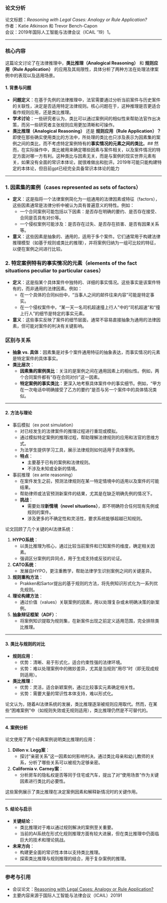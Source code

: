 ### **论文分析**

论文标题：_Reasoning with Legal Cases: Analogy or Rule Application?_  
作者：Katie Atkinson 和 Trevor Bench-Capon  
会议：2019年国际人工智能与法律会议（ICAIL '19）​1。

---

### **核心内容**

这篇论文讨论了在法律推理中，**类比推理（Analogical Reasoning）** 和 **规则应用（Rule Application）** 的应用及其局限性，具体分析了两种方法在处理法律案例中的表现以及适用场景。

#### **1. 背景与问题**

- **问题定义**：在基于先例的法律推理中，法官需要通过分析当前案件与历史案件的关联性，决定是否适用特定法律规则。核心问题在于，这种推理是否更适合看作规则应用，还是类比推理。
- **学术讨论**：一些研究者认为，类比可以通过案例间的相似性来帮助法官作出决策，而另一些研究者主张规则应用更加清晰和可操作。
- **类比推理（Analogical Reasoning）** 还是 **规则应用（Rule Application）？** 即使在那些确实使用类比的方法中，所处理的类比也只涉及表示为因素集的案例之间的类比，而不考虑特定案例特有的**事实情况的元素之间的类比**。## 然而，在实际操作中，类比被用来确定哪些因素与案件相关，以及案件情况的特定方面对哪一方有利。这种类比与因素无关，而是与案例的现实世界元素有关，如果没有全面的常识本体论，就很难做出和批评。2019年可能只能构建特定的本体论，但目前gpt已经完全具备常识本体论的能力
---
### 1. **因素集的案例**（cases represented as sets of factors）

- **定义**：这是指将一个法律案例简化为一组通用的法律因素或特征（factors），这些因素通常是法律分析中被认为具有普遍意义的特性。例如：
    - 一个合同案例可能包括以下因素：是否存在明确的要约、是否存在接受、合同是否具有对价等。
    - 一个侵权案例可能涉及：是否存在过失、是否存在损害、是否有因果关系等。
- **意义**：这些因素是抽象的、通用的，适用于多个案件。它们通常用于构建法律推理模型（如基于规则或类比的推理），并将案例归纳为一组可比较的特征，以便在案例之间进行比较。

### 2. **特定案例特有的事实情况的元素**（elements of the fact situations peculiar to particular cases）

- **定义**：这是指某个具体案件中独特的、详细的事实情况。这些事实是该案件特有的，而非通用的法律因素。例如：
    - 在一个具体的合同纠纷中，“当事人之间的邮件往来内容”可能是特定事实。
    - 在一个侵权案件中，“某一天一名司机超速撞上行人”中的“司机超速”和“撞上行人”的细节是特定的事实元素。
- **意义**：这些事实反映了案件的细节层面，通常不容易直接抽象为通用的法律因素，但可能对案件的判决有关键影响。

### 区别与关系

- **抽象 vs. 具体**：因素集是对多个案件通用特征的抽象表达，而事实情况的元素是特定案件的具体事实。
- **类比层次**：
    - **因素集的案例类比**：关注的是案例之间在通用因素上的相似性。例如，两个合同案件都有“存在合同对价”这一因素。
    - **特定案例的事实类比**：更深入地考察具体案件中的事实细节。例如，“甲方在一次电话中明确接受了乙方的要约”是否与另一个案件中的具体情况类似。

---

#### **2. 方法与理论**

- 事后模拟（ex post simulation）
	- 对已经发生的法律案件的推理过程进行重现或模拟。
	- 通过模拟特定案例的推理过程，帮助理解法律规则的应用和法官的思维方式。
	- 为法学生提供学习工具，展示法律规则如何适用于具体案例。
	- **特点**：
		- 主要基于已有的案例和法律规则。
		- 不涉及未知或全新的情境。
- 事前推理（ex ante reasoning）
	- 在案件发生之前，预测法律规则在某一特定情境中的适用以及案件的可能结果。
	- 帮助律师或法官预测新案件的结果，尤其是在缺乏明确先例的情况下。
	- **挑战**：
	    - 需要处理**新情境（novel situations）**，即不明确符合任何现有先例或规则的案件。
	    - 涉及更多的不确定性和灵活性，要求系统能够超越已知规则。

论文回顾了几个关键的AI法律系统：

1. **HYPO系统**：
    - 以类比推理为核心，通过比较当前案件和已知案件的维度，确定相关因素。
    - 强调区分案例的异同点，用于生成支持或反驳的论证。
2. **CATO系统**：
    - 发展自HYPO，更注重教学，帮助法律学生识别案例之间的关键差异。
3. **规则重构方法**：
    - Prakken和Sartor提出的基于规则的方法，将先例知识形式化为一系列优先规则。
4. **理论构建方法**：
    - 通过价值（values）关联案例的因素，用以处理复杂或未明确决策的新案例。
5. **抽象辩证框架（ADF）**：
    - 将案例知识提取为规则集，在新案件出现之前定义适用范围，完全排除类比推理。

---

#### **3. 类比与规则的对比**

- **规则应用**：
    - 优势：清晰、易于形式化，适合约束性强的法律环境。
    - 劣势：难以处理案例中的微妙差异，尤其是当规则“用尽”时（即无现成规则适用）。
- **类比推理**：
    - 优势：灵活，适合新颖案例，通过比较事实元素确定相关性。
    - 劣势：需要大量的常识性本体支持，难以形式化。

论文认为，随着AI法律系统的发展，类比推理逐渐被规则应用取代。然而，在某些“困难案例”中（如规则失效或无规则适用），类比推理仍然是不可替代的。

---

#### **4. 案例分析**

论文使用了两个经典案例说明类比推理的应用：

1. **Dillon v. Legg案**：
    - 探讨“亲密关系”这一因素如何影响判决。通过类比母亲和幼儿教师的关系，分析了哪些关系可以被视为足够亲密。
2. **California v. Carney案**：
    - 分析房车的隐私权是否等同于住宅或汽车，提出了对“使用场景”作为关键因素进行类比的必要性。

这些案例展示了类比推理在决定案例因素和解释新情况时的关键作用。

---

#### **5. 结论与启示**

- **关键结论**：
    - 类比推理对于难以通过规则解决的案例至关重要。
    - 当前的AI系统在形式化规则推理方面有较大进展，但在类比推理中仍面临巨大的技术和理论挑战。
- **未来方向**：
    - 构建更全面的常识性本体以支持类比推理。
    - 探索类比推理与规则推理的结合，用于复杂案例的推理。

---

### **参考与引用**

- 会议论文：[Reasoning with Legal Cases: Analogy or Rule Application?](https://doi.org/10.1145/3322640.3326695)
- 主要内容来源于国际人工智能与法律会议（ICAIL）2019​1